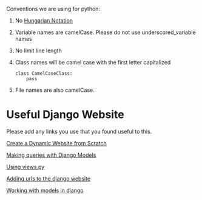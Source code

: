 Conventions we are using for python:
 1. No [Hungarian Notation](http://en.wikipedia.org/wiki/Hungarian_notation)
 2. Variable names are camelCase.  Please do not use underscored_variable names
 3. No limit line length
 4. Class names will be camel case with the first letter capitalized
 
        class CamelCaseClass:
            pass
 5. File names are also camelCase.

Useful Django Website
===================
Please add any links you use that you found useful to this.

[Create a Dynamic Website from Scratch](http://net.tutsplus.com/tutorials/python-tutorials/python-from-scratch-creating-a-dynamic-website/)

[Making queries with Django Models](https://docs.djangoproject.com/en/1.3/topics/db/queries/)

[Using views.py](https://docs.djangoproject.com/en/1.3/topics/http/views/)

[Adding urls to the django website](https://docs.djangoproject.com/en/1.3/topics/http/urls/)

[Working with models in django](http://www.b-list.org/weblog/2007/nov/04/working-models/)
